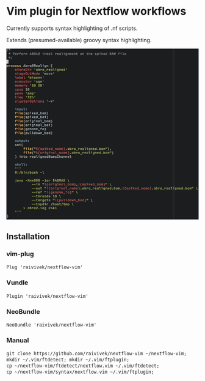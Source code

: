 # Vim plugin for Nextflow workflows

Currently supports syntax highlighting of .nf scripts.

Extends (presumed-available) groovy syntax highlighting.

![screenshot](images/screenshot.png)

## Installation

### vim-plug

    Plug 'raivivek/nextflow-vim'

### Vundle

    Plugin 'raivivek/nextflow-vim'

### NeoBundle

    NeoBundle 'raivivek/nextflow-vim'

### Manual

    git clone https://github.com/raivivek/nextflow-vim ~/nextflow-vim;
    mkdir ~/.vim/ftdetect; mkdir ~/.vim/ftplugin;
    cp ~/nextflow-vim/ftdetect/nextflow.vim ~/.vim/ftdetect;
    cp ~/nextflow-vim/syntax/nextflow.vim ~/.vim/ftplugin;
